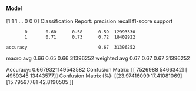 #### Model
[1 1 1 ... 0 0 0]
Classification Report:
              precision    recall  f1-score   support

           0       0.60      0.58      0.59  12993330
           1       0.71      0.73      0.72  18402922

    accuracy                           0.67  31396252
   macro avg       0.66      0.65      0.66  31396252
weighted avg       0.67      0.67      0.67  31396252

Accuracy: 0.6679321149543582
Confusion Matrix:
[[ 7526988  5466342]
 [ 4959345 13443577]]
Confusion Matrix (%):
[[23.97416099 17.41081069]
 [15.79597781 42.8190505 ]]

